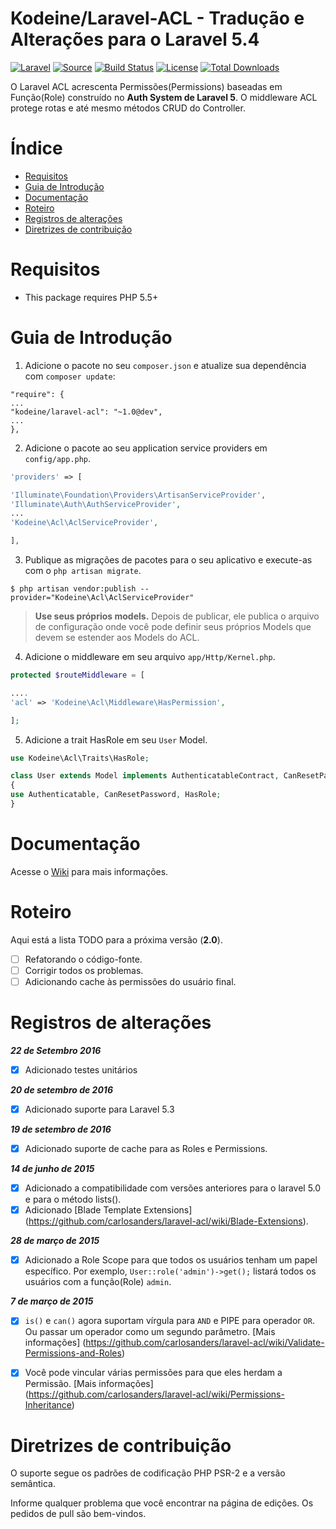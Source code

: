 
# Kodeine/Laravel-ACL - Tradução e Alterações para o Laravel 5.4 

[![Laravel](https://img.shields.io/badge/Laravel-~5.0-orange.svg?style=flat-square)](http://laravel.com)
[![Source](http://img.shields.io/badge/source-kodeine/laravel--acl-blue.svg?style=flat-square)](https://github.com/kodeine/laravel-acl/)
[![Build Status](http://img.shields.io/travis/kodeine/laravel--acl/master.svg?style=flat-square)](https://travis-ci.org/kodeine/laravel-acl)
[![License](http://img.shields.io/badge/license-MIT-brightgreen.svg?style=flat-square)](https://tldrlegal.com/license/mit-license)
[![Total Downloads](http://img.shields.io/packagist/dt/kodeine/laravel-acl.svg?style=flat-square)](https://packagist.org/packages/kodeine/laravel-acl)

O Laravel ACL acrescenta Permissões(Permissions) baseadas em Função(Role) construído no **Auth System de Laravel 5**. O middleware ACL protege rotas e até mesmo métodos CRUD do Controller.


# Índice
* [Requisitos](#requirements)
* [Guia de Introdução](#getting-started)
* [Documentação](#documentation)
* [Roteiro](#roadmap)
* [Registros de alterações](#change-logs)
* [Diretrizes de contribuição](#contribution-guidelines)


# <a name="requirements"></a>Requisitos

* This package requires PHP 5.5+

# <a name="getting-started"></a>Guia de Introdução

1. Adicione o pacote no seu `composer.json` e atualize sua dependência com `composer update`:

```
"require": {
...
"kodeine/laravel-acl": "~1.0@dev",
...
},
```

2. Adicione o pacote ao seu application service providers em `config/app.php`.

```php
'providers' => [

'Illuminate\Foundation\Providers\ArtisanServiceProvider',
'Illuminate\Auth\AuthServiceProvider',
...
'Kodeine\Acl\AclServiceProvider',

],
```

3. Publique as migrações de pacotes para o seu aplicativo e execute-as com o `php artisan migrate`.

```
$ php artisan vendor:publish --provider="Kodeine\Acl\AclServiceProvider"
```

> **Use seus próprios models.**
> Depois de publicar, ele publica o arquivo de configuração onde você pode definir seus próprios Models que devem se estender aos Models do ACL.

4. Adicione o middleware em seu arquivo `app/Http/Kernel.php`.

```php
protected $routeMiddleware = [

....
'acl' => 'Kodeine\Acl\Middleware\HasPermission',

];
```

5. Adicione a trait HasRole em seu `User` Model.

```php
use Kodeine\Acl\Traits\HasRole;

class User extends Model implements AuthenticatableContract, CanResetPasswordContract
{
use Authenticatable, CanResetPassword, HasRole;
}
```

# <a name="documentation"></a>Documentação

Acesse o [Wiki](https://github.com/kodeine/laravel-acl/wiki) para mais informações.

# <a name="roadmap"></a>Roteiro

Aqui está a lista TODO para a próxima versão (**2.0**).

* [ ] Refatorando o código-fonte.
* [ ] Corrigir todos os problemas.
* [ ] Adicionando cache às permissões do usuário final.

# <a name="change-logs"></a>Registros de alterações

***22 de Setembro 2016***
* [x] Adicionado testes unitários

***20 de setembro de 2016***
* [X] Adicionado suporte para Laravel 5.3

***19 de setembro de 2016***
* [X] Adicionado suporte de cache para as Roles e Permissions.

***14 de junho de 2015***
* [X] Adicionado a compatibilidade com versões anteriores para o laravel 5.0 e para o método lists().
* [X] Adicionado [Blade Template Extensions] (https://github.com/carlosanders/laravel-acl/wiki/Blade-Extensions).

***28 de março de 2015***
* [X] Adicionado a Role Scope para que todos os usuários tenham um papel específico. Por exemplo, `User::role('admin')->get();` listará todos os usuários com a função(Role) `admin`.

***7 de março de 2015***
* [X] `is()` e `can()` agora suportam vírgula para `AND` e PIPE para operador `OR`. Ou passar um operador como um segundo parâmetro. [Mais informações] (https://github.com/carlosanders/laravel-acl/wiki/Validate-Permissions-and-Roles)
* [X] Você pode vincular várias permissões para que eles herdam a Permissão. [Mais informações] (https://github.com/carlosanders/laravel-acl/wiki/Permissions-Inheritance)


# <a name="contribution-guidelines"></a>Diretrizes de contribuição

O suporte segue os padrões de codificação PHP PSR-2 e a versão semântica.

Informe qualquer problema que você encontrar na página de edições.
Os pedidos de pull são bem-vindos.